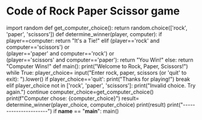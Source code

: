 # Code of Rock Paper Scissor game
import random
def get_computer_choice():
    return random.choice(['rock', 'paper', 'scissors'])
def determine_winner(player, computer):
    if player==computer:
      return "It's a Tie!"
    elif (player=='rock' and computer=='scissors') or \
         (player=='paper' and computer=='rock') or \
         (player=='scissors' and computer=='paper'):
         return "You Win!"
    else:
        return "Computer Wins!"
def main():
    print("Welcome to Rock, Paper, Scissors!")
    while True:
        player_choice= input("Enter rock, paper, scissors (or 'quit' to exit): ").lower()
        if player_choice=='quit':
            print("Thanks for playing!")
            break
        elif player_choice not in ['rock', 'paper', 'scissors']:
            print("Invalid choice. Try again.")
            continue
        computer_choice=get_computer_choice()
        print(f"Computer chose: {computer_choice}")
        result= determine_winner(player_choice, computer_choice)
        print(result)
        print("----------------------")
if __name__ == "__main__":
    main()
